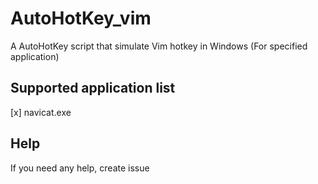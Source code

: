 # AutoHotKey_vim
A AutoHotKey script that simulate Vim hotkey in Windows (For specified application)

## Supported application list
[x] navicat.exe

## Help
If you need any help, create issue
